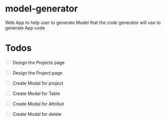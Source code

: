 # model-generator
Web App to help user to generate Model that the code generator will use  to generate App code

# Todos
<input type="checkbox" disabled /> Design the Projects page

<input type="checkbox" disabled /> Design the Project page

<input type="checkbox" disabled /> Create Modal for project

<input type="checkbox" disabled /> Create Modal for Table

<input type="checkbox" disabled /> Create Modal for Attribut

<input type="checkbox" disabled /> Create Modal for delete